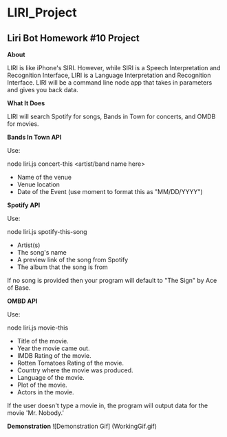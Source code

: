 # LIRI_Project

## Liri Bot Homework #10 Project

**About**

LIRI is like iPhone's SIRI. However, while SIRI is a Speech Interpretation and Recognition Interface, LIRI is a Language Interpretation and Recognition Interface. LIRI will be a command line node app that takes in parameters and gives you back data.

**What It Does**

LIRI will search Spotify for songs, Bands in Town for concerts, and OMDB for movies.

**Bands In Town API**

Use:

node liri.js concert-this <artist/band name here>

* Name of the venue
* Venue location
* Date of the Event (use moment to format this as "MM/DD/YYYY")
   
**Spotify API**

Use:

node liri.js spotify-this-song <song name here>
   
* Artist(s)
* The song's name
* A preview link of the song from Spotify
* The album that the song is from
     
 If no song is provided then your program will default to "The Sign" by Ace of Base.
 
 **OMBD API**
 
 Use:
 
 node liri.js movie-this <movie name here>
   
 * Title of the movie.
 * Year the movie came out.
 * IMDB Rating of the movie.
 * Rotten Tomatoes Rating of the movie.
 * Country where the movie was produced.
 * Language of the movie.
 * Plot of the movie.
 * Actors in the movie.

If the user doesn't type a movie in, the program will output data for the movie 'Mr. Nobody.'


**Demonstration**
![Demonstration Gif]
(WorkingGif.gif)